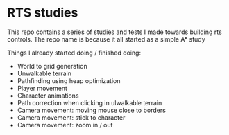 # RTS studies

This repo contains a series of studies and tests I made towards building rts controls.
The repo name is because it all started as a simple A* study

Things I already started doing / finished doing:
- World to grid generation
- Unwalkable terrain
- Pathfinding using heap optimization
- Player movement
- Character animations
- Path correction when clicking in ulwalkable terrain
- Camera movement: moving mouse close to borders
- Camera movement: stick to character
- Camera movement: zoom in / out
